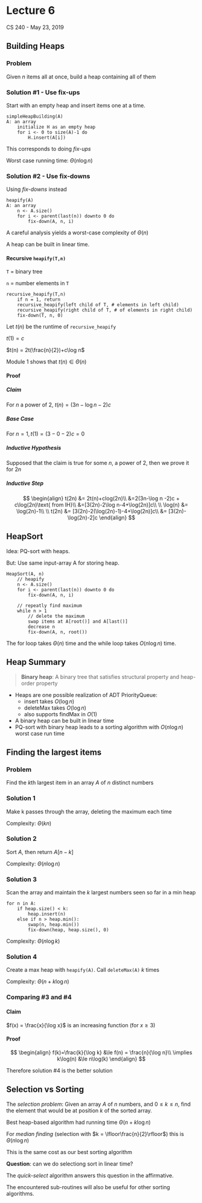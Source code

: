 # Lecture 6

CS 240 - May 23, 2019

## Building Heaps

### Problem

Given $n$ items all at once, build a heap containing all of them

### Solution #1 - Use fix-ups

Start with an empty heap and insert items one at a time.

```pseudocode
simpleHeapBuilding(A)
A: an array
	initialize H as an empty heap
	for i <- 0 to size(A)-1 do
		H.insert(A[i])
```

This corresponds to doing *fix-ups*

Worst case running time: $\Theta(n\log n)$

### Solution #2 - Use fix-downs

Using *fix-downs* instead

```pseudocode
heapify(A)
A: an array
	n <- A.size()
	for i <- parent(last(n)) downto 0 do
		fix-down(A, n, i)
```

A careful analysis yields a worst-case complexity of $\Theta(n)$

A heap can be built in linear time.

#### Recursive `heapify(T,n)`

`T` = binary tree

`n` = number elements in `T`

```pseudocode
recursive_heapify(T,n)
	if n = 1, return
	recursive_heapify(left child of T, # elements in left child)
	recursive_heapify(right child of T, # of elements in right child)
	fix-down(T, n, 0)
```

Let $t(n)$ be the runtime of `recursive_heapify`

$t(1) = c$

$t(n) = 2t(\frac{n}{2})+c\log n$

Module 1 shows that $t(n) \in \Theta(n)$

#### Proof

##### Claim

For $n$ a power of 2, $t(n) = (3n-\log n -2)c$

##### Base Case

For $n = 1, t(1) = (3 - 0 - 2)c = 0$

##### Inductive Hypothesis

Supposed that the claim is true for some $n$, a power of 2, then we prove it for $2n$

##### Inductive Step

$$
\begin{align}
	t(2n) &= 2t(n)+clog(2n)\\
	&=2(3n-\log n -2)c + c\log(2n)\text{ from IH}\\
	&=[3(2n)-2\log n-4+\log(2n)]c\\
	\\
	\log(n) &= \log(2n)-1\\
	\\
	t(2n) &= [3(2n)-2(\log(2n)-1)-4+\log(2n)]c\\
	&= [3(2n)-\log(2n)-2]c
\end{align}
$$

## HeapSort

Idea: PQ-sort with heaps.

But: Use same input-array A for storing heap.

```pseudocode
HeapSort(A, n)
	// heapify
	n <- A.size()
	for i <- parent(last(n)) downto 0 do
		fix-down(A, n, i)
	
	// repeatly find maximum
	while n > 1
		// delete the maximum
		swap items at A[root()] and A[last()]
		decrease n
		fix-down(A, n, root())
```

The for loop takes $\Theta(n)$ time and the while loop takes $O(n\log n)$ time.

## Heap Summary

> **Binary heap**: A binary tree that satisfies structural property and heap-order property

- Heaps are one possible realization of ADT PriorityQueue:
  - insert takes $O(\log n)$
  - deleteMax takes $O(\log n)$
  - also supports findMax in $O(1)$
- A binary heap can be built in linear time
- PQ-sort with binary heap leads to a sorting algorithm with $O(n\log n)$ worst case run time

## Finding the largest items

### Problem

Find the $k$th largest item in an array $A$ of $n$ distinct numbers

### Solution 1

Make k passes through the array, deleting the maximum each time

Complexity: $\Theta(kn)$

### Solution 2

Sort $A$, then return $A[n-k]$

Complexity: $\Theta(n\log n)$

### Solution 3

Scan the array and maintain the $k$ largest numbers seen so far in a min heap

```pseudocode
for n in A:
	if heap.size() < k:
		heap.insert(n)
	else if n > heap.min():
		swap(n, heap.min())
		fix-down(heap, heap.size(), 0)
```

Complexity: $\Theta(n \log k)$

### Solution 4

Create a max heap with `heapify(A)`. Call `deleteMax(A)` $k$ times

Complexity: $\Theta(n + k\log n)$

### Comparing #3 and #4

#### Claim

$f(x) = \frac{x}{\log x}$ is an increasing function (for $x \ge 3$)

#### Proof

$$
\begin{align}
	f(k)=\frac{k}{\log k} &\le f(n) = \frac{n}{\log n}\\
	\implies k\log(n) &\le n\log(k)
\end{align}
$$

Therefore solution #4 is the better solution

## Selection vs Sorting

The *selection problem*: Given an array $A$ of $n$ numbers, and $0 \le k \le n$, find the element that would be at position $k$ of the sorted array.



Best heap-based algorithm had running time $\Theta(n+ k\log n)$

For *median finding* (selection with $k = \lfloor\frac{n}{2}\rfloor$) this is $\Theta(n \log n)$

This is the same cost as our best sorting algorithm



**Question**: can we do selectiong sort in linear time?

The *quick-select* algorithm answers this question in the affirmative.

The encountered sub-routines will also be useful for other sorting algorithms.